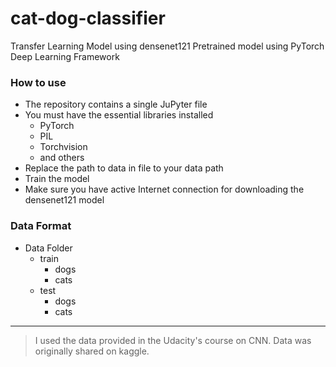 # cat-dog-classifier
Transfer Learning Model using densenet121 Pretrained model using PyTorch Deep Learning Framework

### How to use

- The repository contains a single JuPyter file
- You must have the essential libraries installed
  - PyTorch
  - PIL
  - Torchvision
  - and others
- Replace the path to data in file to your data path
- Train the model
- Make sure you have active Internet connection for downloading the densenet121 model
  
### Data Format

- Data Folder
  - train
    - dogs
    - cats
  - test
    - dogs
    - cats
  
---

> I used the data provided in the Udacity's course on CNN. Data was originally shared on kaggle.
